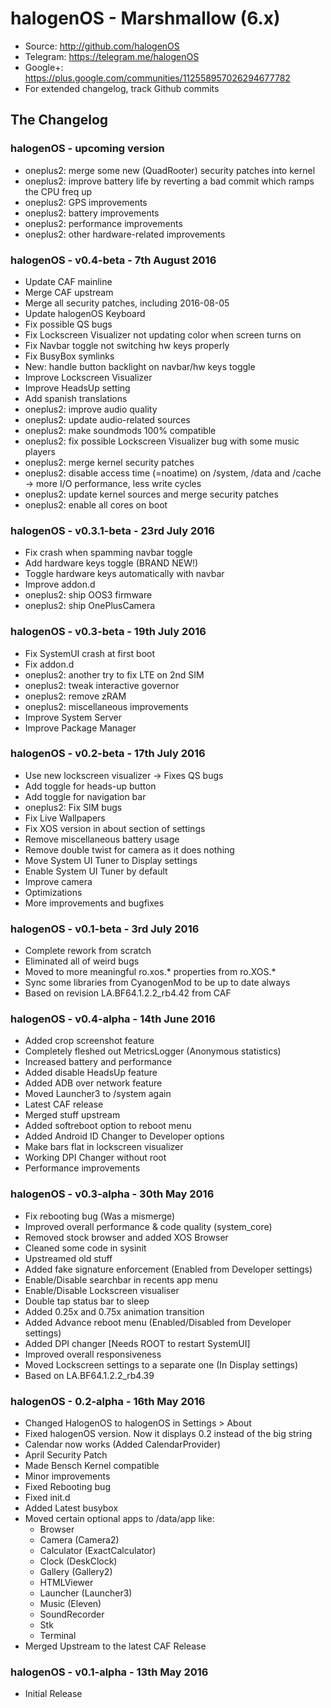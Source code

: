 # halogenOS - Marshmallow (6.x)

- Source: http://github.com/halogenOS
- Telegram: https://telegram.me/halogenOS
- Google+: https://plus.google.com/communities/112558957026294677782
- For extended changelog, track Github commits

## The Changelog

### halogenOS - upcoming version

- oneplus2: merge some new (QuadRooter) security patches into kernel
- oneplus2: improve battery life by reverting a bad commit which ramps the CPU freq up
- oneplus2: GPS improvements
- oneplus2: battery improvements
- oneplus2: performance improvements
- oneplus2: other hardware-related improvements

### halogenOS - v0.4-beta - 7th August 2016

- Update CAF mainline
- Merge CAF upstream
- Merge all security patches, including 2016-08-05
- Update halogenOS Keyboard
- Fix possible QS bugs
- Fix Lockscreen Visualizer not updating color when screen turns on
- Fix Navbar toggle not switching hw keys properly
- Fix BusyBox symlinks
- New: handle button backlight on navbar/hw keys toggle
- Improve Lockscreen Visualizer
- Improve HeadsUp setting
- Add spanish translations
- oneplus2: improve audio quality
- oneplus2: update audio-related sources
- oneplus2: make soundmods 100% compatible
- oneplus2: fix possible Lockscreen Visualizer bug with some music players
- oneplus2: merge kernel security patches
- oneplus2: disable access time (=noatime) on /system, /data and /cache
            -> more I/O performance, less write cycles
- oneplus2: update kernel sources and merge security patches
- oneplus2: enable all cores on boot

### halogenOS - v0.3.1-beta - 23rd July 2016

- Fix crash when spamming navbar toggle
- Add hardware keys toggle (BRAND NEW!)
- Toggle hardware keys automatically with navbar
- Improve addon.d
- oneplus2: ship OOS3 firmware
- oneplus2: ship OnePlusCamera

### halogenOS - v0.3-beta - 19th July 2016

- Fix SystemUI crash at first boot
- Fix addon.d
- oneplus2: another try to fix LTE on 2nd SIM
- oneplus2: tweak interactive governor
- oneplus2: remove zRAM
- oneplus2: miscellaneous improvements
- Improve System Server
- Improve Package Manager

### halogenOS - v0.2-beta - 17th July 2016

- Use new lockscreen visualizer
    -> Fixes QS bugs
- Add toggle for heads-up button
- Add toggle for navigation bar
- oneplus2: Fix SIM bugs
- Fix Live Wallpapers
- Fix XOS version in about section of settings
- Remove miscellaneous battery usage
- Remove double twist for camera as it does nothing
- Move System UI Tuner to Display settings
- Enable System UI Tuner by default
- Improve camera
- Optimizations
- More improvements and bugfixes

### halogenOS - v0.1-beta - 3rd July 2016

- Complete rework from scratch
- Eliminated all of weird bugs
- Moved to more meaningful ro.xos.* properties from ro.XOS.* 
- Sync some libraries from CyanogenMod to be up to date always
- Based on revision LA.BF64.1.2.2_rb4.42 from CAF

### halogenOS - v0.4-alpha - 14th June 2016

- Added crop screenshot feature
- Completely fleshed out MetricsLogger (Anonymous statistics)
- Increased battery and performance
- Added disable HeadsUp feature
- Added ADB over network feature
- Moved Launcher3 to /system again
- Latest CAF release
- Merged stuff upstream
- Added softreboot option to reboot menu
- Added Android ID Changer to Developer options
- Make bars flat in lockscreen visualizer
- Working DPI Changer without root
- Performance improvements

### halogenOS - v0.3-alpha - 30th May 2016

- Fix rebooting bug (Was a mismerge)
- Improved overall performance & code quality (system_core)
- Removed stock browser and added XOS Browser
- Cleaned some code in sysinit
- Upstreamed old stuff
- Added fake signature enforcement (Enabled from Developer settings)
- Enable/Disable searchbar in recents app menu
- Enable/Disable Lockscreen visualiser
- Double tap status bar to sleep
- Added 0.25x and 0.75x animation transition 
- Added Advance reboot menu (Enabled/Disabled from Developer settings)
- Added DPI changer [Needs ROOT to restart SystemUI]
- Improved overall responsiveness
- Moved Lockscreen settings to a separate one (In Display settings)
- Based on LA.BF64.1.2.2_rb4.39

### halogenOS - 0.2-alpha - 16th May 2016

- Changed HalogenOS to halogenOS in Settings > About
- Fixed halogenOS version. Now it displays 0.2 instead of the big string
- Calendar now works (Added CalendarProvider)
- April Security Patch
- Made Bensch Kernel compatible
- Minor improvements
- Fixed Rebooting bug
- Fixed init.d 
- Added Latest busybox
- Moved certain optional apps to /data/app like:
  - Browser
  - Camera (Camera2)
  - Calculator (ExactCalculator) 
  - Clock (DeskClock)
  - Gallery (Gallery2)
  - HTMLViewer
  - Launcher (Launcher3)
  - Music (Eleven)
  - SoundRecorder
  - Stk
  - Terminal
- Merged Upstream to the latest CAF Release

### halogenOS - v0.1-alpha - 13th May 2016

- Initial Release
